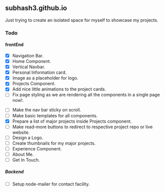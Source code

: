 ## subhash3.github.io

Just trying to create an isolated space for myself to showcase my projects.
### Todo
#### frontEnd
- [x] Navigation Bar.
- [x] Home Component.
- [x] Vertical Navbar.
- [x] Personal Information card.
- [x] Image as a placeholder for logo.
- [x] Projects Component.
- [x] Add nice little animations to the project cards.
- [ ] Fix page styling as we are rendering all the components in a single page now!.
<!-- - [ ] Make the logo sticky on the top left corner. -->
- [ ] Make the nav bar sticky on scroll.
- [ ] Make basic templates for all components.
- [x] Prepare a list of major projects inside Projects component.
- [ ] Make read-more buttons to redirect to respective project repo or live website.
- [ ] Design a Logo.
- [ ] Create thumbnails for my major projects.
- [ ] Experience Component.
- [ ] About Me.
- [ ] Get In Touch.

##### Backend
- [ ] Setup node-mailer for contact facility.